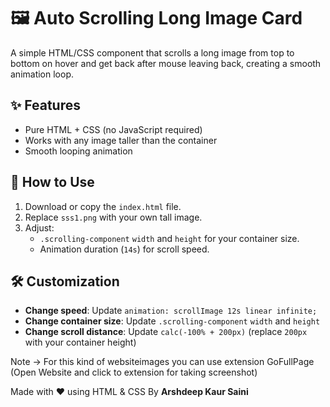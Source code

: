 # 🖼 Auto Scrolling Long Image Card

A simple HTML/CSS component that scrolls a long image from top to bottom on hover and get back after mouse leaving back, creating a smooth animation loop.
 <!-- You can replace this with an actual gif/screenshot -->

## ✨ Features
- Pure HTML + CSS (no JavaScript required)
- Works with any image taller than the container
- Smooth looping animation

## 🚀 How to Use
1. Download or copy the `index.html` file.
2. Replace `sss1.png` with your own tall image.
3. Adjust:
   - `.scrolling-component` `width` and `height` for your container size.
   - Animation duration (`14s`) for scroll speed.

## 🛠 Customization
- **Change speed**: Update `animation: scrollImage 12s linear infinite;`
- **Change container size**: Update `.scrolling-component` `width` and `height`
- **Change scroll distance**: Update `calc(-100% + 200px)` (replace `200px` with your container height)

Note -> For this kind of websiteimages you can use extension GoFullPage (Open Website and click to extension for taking screenshot)

Made with ❤️ using HTML & CSS By <strong> Arshdeep Kaur Saini </strong> 
